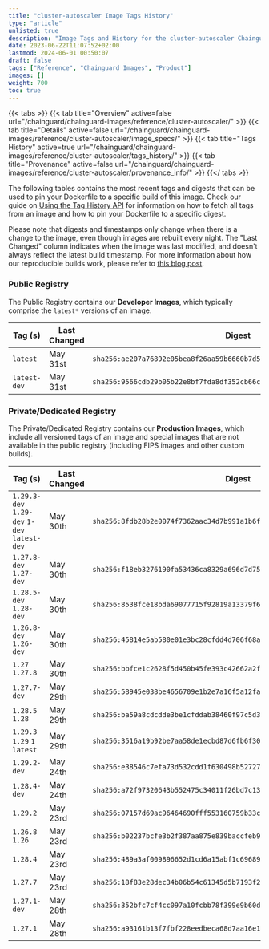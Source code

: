 ```yaml
---
title: "cluster-autoscaler Image Tags History"
type: "article"
unlisted: true
description: "Image Tags and History for the cluster-autoscaler Chainguard Image"
date: 2023-06-22T11:07:52+02:00
lastmod: 2024-06-01 00:50:07
draft: false
tags: ["Reference", "Chainguard Images", "Product"]
images: []
weight: 700
toc: true
---
```


{{< tabs >}}
{{< tab title="Overview" active=false url="/chainguard/chainguard-images/reference/cluster-autoscaler/" >}}
{{< tab title="Details" active=false url="/chainguard/chainguard-images/reference/cluster-autoscaler/image_specs/" >}}
{{< tab title="Tags History" active=true url="/chainguard/chainguard-images/reference/cluster-autoscaler/tags_history/" >}}
{{< tab title="Provenance" active=false url="/chainguard/chainguard-images/reference/cluster-autoscaler/provenance_info/" >}}
{{</ tabs >}}

The following tables contains the most recent tags and digests that can be used to pin your Dockerfile to a specific build of this image. Check our guide on [Using the Tag History API](/chainguard/chainguard-images/using-the-tag-history-api/) for information on how to fetch all tags from an image and how to pin your Dockerfile to a specific digest.

Please note that digests and timestamps only change when there is a change to the image, even though images are rebuilt every night. The "Last Changed" column indicates when the image was last modified, and doesn't always reflect the latest build timestamp. For more information about how our reproducible builds work, please refer to [this blog post](https://www.chainguard.dev/unchained/reproducing-chainguards-reproducible-image-builds).

### Public Registry
The Public Registry contains our **Developer Images**, which typically comprise the `latest*` versions of an image.

| Tag (s)       | Last Changed | Digest                                                                    |
|---------------|--------------|---------------------------------------------------------------------------|
|  `latest`     | May 31st     | `sha256:ae207a76892e05bea8f26aa59b6660b7d5036bfc9673d07030a455f4c2e79977` |
|  `latest-dev` | May 31st     | `sha256:9566cdb29b05b22e8bf7fda8df352cb66c5990c97b9d1ac63784afd05d2e2b60` |


### Private/Dedicated Registry
The Private/Dedicated Registry contains our **Production Images**, which include all versioned tags of an image and special images that are not available in the public registry (including FIPS images and other custom builds).

| Tag (s)                                       | Last Changed | Digest                                                                    |
|-----------------------------------------------|--------------|---------------------------------------------------------------------------|
|  `1.29.3-dev` `1.29-dev` `1-dev` `latest-dev` | May 30th     | `sha256:8fdb28b2e0074f7362aac34d7b991a1b6fbfcee22218489c0aad8e4549c5edb6` |
|  `1.27.8-dev` `1.27-dev`                      | May 30th     | `sha256:f18eb3276190fa53436ca8329a696d7d755a5d30fb3f93d298b93a6bdcfeb939` |
|  `1.28.5-dev` `1.28-dev`                      | May 30th     | `sha256:8538fce18bda69077715f92819a13379f6d53168395ccbcc68c7ffb6ed5fd962` |
|  `1.26.8-dev` `1.26-dev`                      | May 30th     | `sha256:45814e5ab580e01e3bc28cfdd4d706f68aaba5311cc0389d444f68ccd67a8562` |
|  `1.27` `1.27.8`                              | May 30th     | `sha256:bbfce1c2628f5d450b45fe393c42662a2f6d5e095b538621b507b1d8c79c7743` |
|  `1.27.7-dev`                                 | May 29th     | `sha256:58945e038be4656709e1b2e7a16f5a12faa4e9b657a06fc5ca1f88a8eb4c3e9c` |
|  `1.28.5` `1.28`                              | May 29th     | `sha256:ba59a8cdcdde3be1cfddab38460f97c5d35c576be24c5f0cfcc6a6757862e10d` |
|  `1.29.3` `1.29` `1` `latest`                 | May 29th     | `sha256:3516a19b92be7aa58de1ecbd87d6fb6f30b628e8303687160dbfa9e48583b2d9` |
|  `1.29.2-dev`                                 | May 24th     | `sha256:e38546c7efa73d532cdd1f630498b527275370a7f8234b2881864aa6be58b48a` |
|  `1.28.4-dev`                                 | May 24th     | `sha256:a72f97320643b552475c34011f26bd7c131d8ec25d1c01b11762eae72220b754` |
|  `1.29.2`                                     | May 23rd     | `sha256:07157d69ac96464690fff553160759b33cad5f82938e1076f178c6db62614f64` |
|  `1.26.8` `1.26`                              | May 23rd     | `sha256:b02237bcfe3b2f387aa875e839baccfeb9ede8bcd94319bcdad3e0fb25833438` |
|  `1.28.4`                                     | May 23rd     | `sha256:489a3af009896652d1cd6a15abf1c69689390b23fc23816224834a25896bf15d` |
|  `1.27.7`                                     | May 23rd     | `sha256:18f83e28dec34b06b54c61345d5b7193f28ae40cb8630f909d33dbc4a77f577f` |
|  `1.27.1-dev`                                 | May 28th     | `sha256:352bfc7cf4cc097a10fcbb78f399e9b60da1624654f8daa8bcb8fb6a6385c1e1` |
|  `1.27.1`                                     | May 28th     | `sha256:a93161b13f7fbf228eedbeca68d7aa16e1ca0c5c08cdbcab4a56087ead9ac367` |

